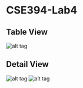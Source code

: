# CSE394-Lab4

## Table View
![alt tag](http://i59.tinypic.com/v7ux5u.png)
## Detail View
![alt tag](http://i60.tinypic.com/a9sajm.png)
![alt tag](http://i57.tinypic.com/8xqwir.png)
